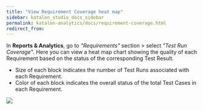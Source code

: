 ```yaml
---
title: "View Requirement Coverage heat map"
sidebar: katalon_studio_docs_sidebar
permalink: katalon-analytics/docs/requirement-coverage.html
redirect_from:
---
```


In **Reports & Analytics**, go to *"Requirements"* section > select *"Test Run Coverage"*. Here you can view a heat map chart showing the quality of each Requirement based on the status of the corresponding Test Result.

- Size of each block indicates the number of Test Runs associated with each Requirement.
- Color of each block indicates the overall status of the total Test Cases in each Requirement.

![](https://github.com/katalon-studio/docs-images/raw/master/katalon-analytics/docs/requirement-coverage/requirement-coverage.png)

